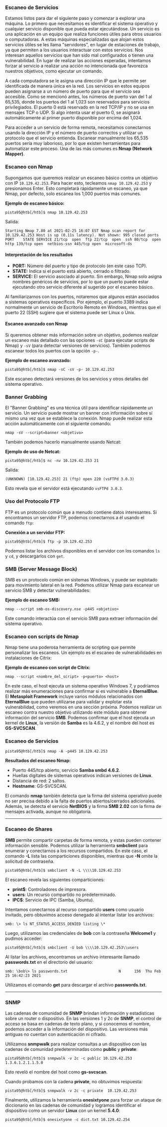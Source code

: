 ### Escaneo de Servicios

Estamos listos para dar el siguiente paso y comenzar a explorar una máquina. Lo primero que necesitamos es identificar el sistema operativo y cualquier servicio disponible que pueda estar ejecutándose. Un servicio es una aplicación en un equipo que realiza funciones útiles para otros usuarios o computadoras. A estas máquinas especializadas que alojan estos servicios útiles se les llama "servidores", en lugar de estaciones de trabajo, ya que permiten a los usuarios interactuar con estos servicios. Nos interesan aquellos servicios que han sido mal configurados o tienen una vulnerabilidad. En lugar de realizar las acciones esperadas, intentamos forzar al servicio a realizar una acción no intencionada que favorezca nuestros objetivos, como ejecutar un comando.

A cada computadora se le asigna una dirección IP que le permite ser identificada de manera única en la red. Los servicios en estos equipos pueden asignarse a un número de puerto para que el servicio sea accesible. Como se mencionó antes, los números de puerto van del 1 al 65,535, donde los puertos del 1 al 1,023 son reservados para servicios privilegiados. El puerto 0 está reservado en la red TCP/IP y no se usa en mensajes TCP o UDP. Si algo intenta usar el puerto 0, se asignará automáticamente al primer puerto disponible por encima del 1,024.

Para acceder a un servicio de forma remota, necesitamos conectarnos usando la dirección IP y el número de puerto correctos y utilizar un protocolo que el servicio entienda. Escanear manualmente los 65,535 puertos sería muy laborioso, por lo que existen herramientas para automatizar este proceso. Una de las más comunes es **Nmap (Network Mapper)**.

### Escaneo con Nmap

Supongamos que queremos realizar un escaneo básico contra un objetivo con IP `10.129.42.253`. Para hacer esto, tecleamos `nmap 10.129.42.253` y presionamos Enter. Esto completará rápidamente un escaneo, ya que Nmap, por defecto, solo escanea los 1,000 puertos más comunes.

**Ejemplo de escaneo básico:**


`pista95@htb[/htb]$ nmap 10.129.42.253`

Salida:


`Starting Nmap 7.80 at 2021-02-25 16:07 EST Nmap scan report for 10.129.42.253 Host is up (0.11s latency). Not shown: 995 closed ports PORT    STATE SERVICE 21/tcp  open  ftp 22/tcp  open  ssh 80/tcp  open  http 139/tcp open  netbios-ssn 445/tcp open  microsoft-ds`

#### Interpretación de los resultados

- **PORT:** Número del puerto y tipo de protocolo (en este caso TCP).
- **STATE:** Indica si el puerto está abierto, cerrado o filtrado.
- **SERVICE:** El servicio asociado al puerto. Sin embargo, Nmap solo asigna nombres genéricos de servicios, por lo que un puerto puede estar ejecutando otro servicio diferente al sugerido por el escaneo básico.

Al familiarizarnos con los puertos, notaremos que algunos están asociados a sistemas operativos específicos. Por ejemplo, el puerto 3389 indica normalmente un servicio de Escritorio Remoto en Windows, mientras que el puerto 22 (SSH) sugiere que el sistema puede ser Linux o Unix.

#### Escaneo avanzado con Nmap

Si queremos obtener más información sobre un objetivo, podemos realizar un escaneo más detallado con las opciones `-sC` (para ejecutar scripts de Nmap) y `-sV` (para detectar versiones de servicios). También podemos escanear todos los puertos con la opción `-p-`.

**Ejemplo de escaneo avanzado:**

`pista95@htb[/htb]$ nmap -sC -sV -p- 10.129.42.253`

Este escaneo detectará versiones de los servicios y otros detalles del sistema operativo.

### Banner Grabbing

El "Banner Grabbing" es una técnica útil para identificar rápidamente un servicio. Un servicio puede mostrar un banner con información sobre sí mismo una vez que se establece la conexión. Nmap puede realizar esta acción automáticamente con el siguiente comando:


`nmap -sV --script=banner <objetivo>`

También podemos hacerlo manualmente usando Netcat:

**Ejemplo de uso de Netcat:**


`pista95@htb[/htb]$ nc -nv 10.129.42.253 21`

Salida:

`(UNKNOWN) [10.129.42.253] 21 (ftp) open 220 (vsFTPd 3.0.3)`

Esto revela que el servidor está ejecutando `vsFTPd 3.0.3`.

### Uso del Protocolo FTP

FTP es un protocolo común que a menudo contiene datos interesantes. Si encontramos un servidor FTP, podemos conectarnos a él usando el comando `ftp`:

**Conexión a un servidor FTP:**


`pista95@htb[/htb]$ ftp -p 10.129.42.253`

Podemos listar los archivos disponibles en el servidor con los comandos `ls` y `cd`, y descargarlos con `get`.

### SMB (Server Message Block)

SMB es un protocolo común en sistemas Windows, y puede ser explotado para movimiento lateral en la red. Podemos utilizar Nmap para escanear un servicio SMB y detectar vulnerabilidades:

**Ejemplo de escaneo SMB:**

`nmap --script smb-os-discovery.nse -p445 <objetivo>`

Este comando interactúa con el servicio SMB para extraer información del sistema operativo.

### Escaneo con scripts de Nmap

Nmap tiene una poderosa herramienta de scripting que permite personalizar los escaneos. Un ejemplo es el escaneo de vulnerabilidades en instalaciones de Citrix:

**Ejemplo de escaneo con script de Citrix:**

`nmap --script <nombre_del_script> -p<puerto> <host>`

En este caso, el host ejecuta un sistema operativo Windows 7, y podríamos realizar más enumeraciones para confirmar si es vulnerable a **EternalBlue**. El **Metasploit Framework** incluye varios módulos relacionados con **EternalBlue** que pueden utilizarse para validar y explotar esta vulnerabilidad, como veremos en una sección próxima. Podemos realizar un escaneo contra nuestro objetivo utilizando este módulo para obtener información del servicio **SMB**. Podemos confirmar que el host ejecuta un kernel de **Linux**, la versión de **Samba** es la 4.6.2, y el nombre del host es **GS-SVCSCAN**.

### Escaneo de Servicios

`pista95@htb[/htb]$ nmap -A -p445 10.129.42.253`

**Resultados del escaneo Nmap:**

- Puerto 445/tcp abierto, servicio **Samba smbd 4.6.2**.
- Huellas digitales de sistemas operativos indican versiones de **Linux**.
- Distancia de red: 2 saltos.
- **Hostname**: GS-SVCSCAN.

El comando **nmap** también detecta que la firma del sistema operativo puede no ser precisa debido a la falta de puertos abiertos/cerrados adicionales. Además, se detecta el servicio **NetBIOS** y la firma **SMB 2.02** con la firma de mensajes activada, aunque no obligatoria.

---

### Escaneo de Shares

**SMB** permite compartir carpetas de forma remota, y estas pueden contener información sensible. Podemos utilizar la herramienta **smbclient** para enumerar y conectarnos a los recursos compartidos. En este caso, el comando **-L** lista las comparticiones disponibles, mientras que **-N** omite la solicitud de contraseña.

`pista95@htb[/htb]$ smbclient -N -L \\\\10.129.42.253`

El escaneo revela las siguientes comparticiones:

- **print$**: Controladores de impresora.
- **users**: Un recurso compartido no predeterminado.
- **IPC$**: Servicio de IPC (Samba, Ubuntu).

Intentamos conectarnos al recurso compartido **users** como usuario invitado, pero obtuvimos acceso denegado al intentar listar los archivos:

`smb: \> ls NT_STATUS_ACCESS_DENIED listing \*`

Luego, utilizamos las credenciales de **bob** con la contraseña **Welcome1** y pudimos acceder:

`pista95@htb[/htb]$ smbclient -U bob \\\\10.129.42.253\\users`

Al listar los archivos, encontramos un archivo interesante llamado **passwords.txt** en el directorio del usuario:

`smb: \bob\> ls passwords.txt                       N      156  Thu Feb 25 16:42:23 2021`

Utilizamos el comando **get** para descargar el archivo **passwords.txt**.

---

### SNMP

Las cadenas de comunidad de **SNMP** brindan información y estadísticas sobre un router o dispositivo. En las versiones 1 y 2c de **SNMP**, el control de acceso se basa en cadenas de texto plano, y si conocemos el nombre, podemos acceder a la información del dispositivo. Las versiones más antiguas no cuentan con autenticación ni cifrado.

Utilizamos **snmpwalk** para realizar consultas a un dispositivo con las cadenas de comunidad predeterminadas como **public** y **private**:


`pista95@htb[/htb]$ snmpwalk -v 2c -c public 10.129.42.253 1.3.6.1.2.1.1.5.0`

Esto reveló el nombre del host como **gs-svcscan**.

Cuando probamos con la cadena **private**, no obtuvimos respuesta:

`pista95@htb[/htb]$ snmpwalk -v 2c -c private  10.129.42.253`

Finalmente, utilizamos la herramienta **onesixtyone** para forzar un ataque de diccionario en las cadenas de comunidad y logramos identificar el dispositivo como un servidor **Linux** con un kernel **5.4.0**:

`pista95@htb[/htb]$ onesixtyone -c dict.txt 10.129.42.254`



